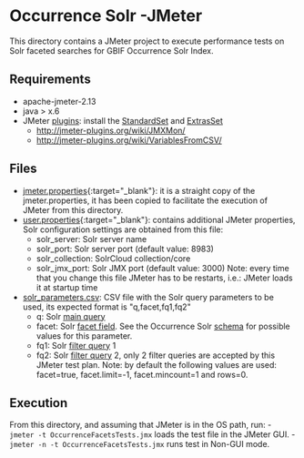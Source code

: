Occurrence Solr -JMeter
=======================
This directory contains a JMeter project to execute performance tests on Solr faceted searches for GBIF Occurrence Solr Index.

Requirements
------------
  * apache-jmeter-2.13
  * java > x.6
  * JMeter [plugins](http://jmeter-plugins.org/): install the [StandardSet](http://jmeter-plugins.org/wiki/StandardSet/) and [ExtrasSet](http://jmeter-plugins.org/wiki/ExtrasSet/)   
    - http://jmeter-plugins.org/wiki/JMXMon/
    - http://jmeter-plugins.org/wiki/VariablesFromCSV/    

Files
------
  * [jmeter.properties](jmeter.properties){:target="_blank"}: it is a straight copy of the jmeter.properties, it has been copied to facilitate the execution of JMeter from this directory.
  * [user.properties](user.properties){:target="_blank"}: contains additional JMeter properties, Solr configuration settings are obtained from this file:
    - solr_server: Solr server name
    - solr_port: Solr server port (default value: 8983)
    - solr_collection: SolrCloud collection/core
    - solr_jmx_port: Solr JMX port (default value: 3000)
    Note: every time that you change this file JMeter has to be restarts, i.e.: JMeter loads it at startup time
  * [solr_parameters.csv](solr_parameters.csv): CSV file with the Solr query parameters to be used, its expected format is "q,facet,fq1,fq2"
    - q: Solr [main query](https://wiki.apache.org/solr/CommonQueryParameters#q)
    - facet: Solr [facet field](https://wiki.apache.org/solr/SimpleFacetParameters#facet.field).
      See the Occurrence Solr [schema](../src/main/resources/solr/conf/schema.xml) for possible values for this parameter.
    - fq1: Solr [filter query](https://wiki.apache.org/solr/CommonQueryParameters#fq) 1
    - fq2: Solr [filter query](https://wiki.apache.org/solr/CommonQueryParameters#fq) 2, only 2 filter queries are accepted by this JMeter test plan.
      Note: by default the following values are used: facet=true, facet.limit=-1, facet.mincount=1 and rows=0.
      
Execution
---------
From this directory, and assuming that JMeter is in the OS path, run:
    - `jmeter -t OccurrenceFacetsTests.jmx` loads the test file in the JMeter GUI.
    - `jmeter -n -t OccurrenceFacetsTests.jmx` runs test in Non-GUI mode.
